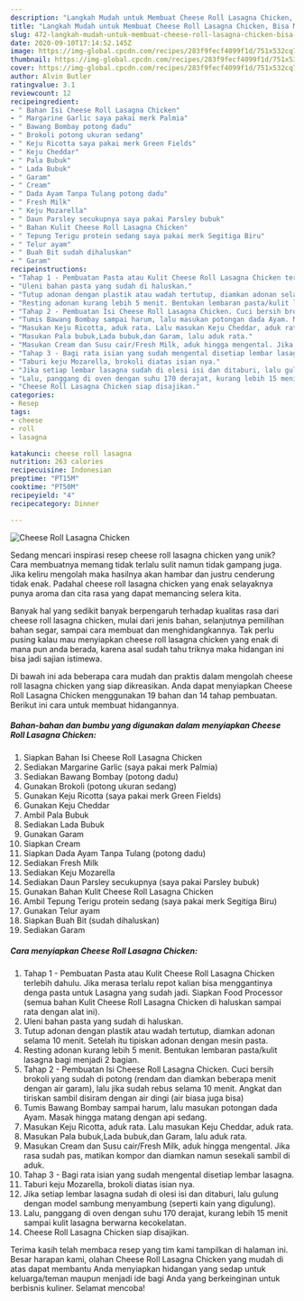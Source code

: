```yaml
---
description: "Langkah Mudah untuk Membuat Cheese Roll Lasagna Chicken, Bisa Manjain Lidah"
title: "Langkah Mudah untuk Membuat Cheese Roll Lasagna Chicken, Bisa Manjain Lidah"
slug: 472-langkah-mudah-untuk-membuat-cheese-roll-lasagna-chicken-bisa-manjain-lidah
date: 2020-09-10T17:14:52.145Z
image: https://img-global.cpcdn.com/recipes/283f9fecf4099f1d/751x532cq70/cheese-roll-lasagna-chicken-foto-resep-utama.jpg
thumbnail: https://img-global.cpcdn.com/recipes/283f9fecf4099f1d/751x532cq70/cheese-roll-lasagna-chicken-foto-resep-utama.jpg
cover: https://img-global.cpcdn.com/recipes/283f9fecf4099f1d/751x532cq70/cheese-roll-lasagna-chicken-foto-resep-utama.jpg
author: Alvin Butler
ratingvalue: 3.1
reviewcount: 12
recipeingredient:
- " Bahan Isi Cheese Roll Lasagna Chicken"
- " Margarine Garlic saya pakai merk Palmia"
- " Bawang Bombay potong dadu"
- " Brokoli potong ukuran sedang"
- " Keju Ricotta saya pakai merk Green Fields"
- " Keju Cheddar"
- " Pala Bubuk"
- " Lada Bubuk"
- " Garam"
- " Cream"
- " Dada Ayam Tanpa Tulang potong dadu"
- " Fresh Milk"
- " Keju Mozarella"
- " Daun Parsley secukupnya saya pakai Parsley bubuk"
- " Bahan Kulit Cheese Roll Lasagna Chicken"
- " Tepung Terigu protein sedang saya pakai merk Segitiga Biru"
- " Telur ayam"
- " Buah Bit sudah dihaluskan"
- " Garam"
recipeinstructions:
- "Tahap 1 - Pembuatan Pasta atau Kulit Cheese Roll Lasagna Chicken terlebih dahulu. Jika merasa terlalu repot kalian bisa menggantinya denga pasta untuk Lasagna yang sudah jadi. Siapkan Food Processor (semua bahan Kulit Cheese Roll Lasagna Chicken di haluskan sampai rata dengan alat ini)."
- "Uleni bahan pasta yang sudah di haluskan."
- "Tutup adonan dengan plastik atau wadah tertutup, diamkan adonan selama 10 menit. Setelah itu tipiskan adonan dengan mesin pasta."
- "Resting adonan kurang lebih 5 menit. Bentukan lembaran pasta/kulit lasagna bagi menjadi 2 bagian."
- "Tahap 2 - Pembuatan Isi Cheese Roll Lasagna Chicken. Cuci bersih brokoli yang sudah di potong (rendam dan diamkan beberapa menit dengan air garam), lalu jika sudah rebus selama 10 menit. Angkat dan tiriskan sambil disiram dengan air dingi (air biasa juga bisa)"
- "Tumis Bawang Bombay sampai harum, lalu masukan potongan dada Ayam. Masak hingga matang dengan api sedang."
- "Masukan Keju Ricotta, aduk rata. Lalu masukan Keju Cheddar, aduk rata."
- "Masukan Pala bubuk,Lada bubuk,dan Garam, lalu aduk rata."
- "Masukan Cream dan Susu cair/Fresh Milk, aduk hingga mengental. Jika rasa sudah pas, matikan kompor dan diamkan namun sesekali sambil di aduk."
- "Tahap 3 - Bagi rata isian yang sudah mengental disetiap lembar lasagna."
- "Taburi keju Mozarella, brokoli diatas isian nya."
- "Jika setiap lembar lasagna sudah di olesi isi dan ditaburi, lalu gulung dengan model sambung menyambung (seperti kain yang digulung)."
- "Lalu, panggang di oven dengan suhu 170 derajat, kurang lebih 15 menit sampai kulit lasagna berwarna kecokelatan."
- "Cheese Roll Lasagna Chicken siap disajikan."
categories:
- Resep
tags:
- cheese
- roll
- lasagna

katakunci: cheese roll lasagna 
nutrition: 263 calories
recipecuisine: Indonesian
preptime: "PT15M"
cooktime: "PT50M"
recipeyield: "4"
recipecategory: Dinner

---
```



![Cheese Roll Lasagna Chicken](https://img-global.cpcdn.com/recipes/283f9fecf4099f1d/751x532cq70/cheese-roll-lasagna-chicken-foto-resep-utama.jpg)

Sedang mencari inspirasi resep cheese roll lasagna chicken yang unik? Cara membuatnya memang tidak terlalu sulit namun tidak gampang juga. Jika keliru mengolah maka hasilnya akan hambar dan justru cenderung tidak enak. Padahal cheese roll lasagna chicken yang enak selayaknya punya aroma dan cita rasa yang dapat memancing selera kita.

Banyak hal yang sedikit banyak berpengaruh terhadap kualitas rasa dari cheese roll lasagna chicken, mulai dari jenis bahan, selanjutnya pemilihan bahan segar, sampai cara membuat dan menghidangkannya. Tak perlu pusing kalau mau menyiapkan cheese roll lasagna chicken yang enak di mana pun anda berada, karena asal sudah tahu triknya maka hidangan ini bisa jadi sajian istimewa.




Di bawah ini ada beberapa cara mudah dan praktis dalam mengolah cheese roll lasagna chicken yang siap dikreasikan. Anda dapat menyiapkan Cheese Roll Lasagna Chicken menggunakan 19 bahan dan 14 tahap pembuatan. Berikut ini cara untuk membuat hidangannya.

<!--inarticleads1-->

##### Bahan-bahan dan bumbu yang digunakan dalam menyiapkan Cheese Roll Lasagna Chicken:

1. Siapkan  Bahan Isi Cheese Roll Lasagna Chicken
1. Sediakan  Margarine Garlic (saya pakai merk Palmia)
1. Sediakan  Bawang Bombay (potong dadu)
1. Gunakan  Brokoli (potong ukuran sedang)
1. Gunakan  Keju Ricotta (saya pakai merk Green Fields)
1. Gunakan  Keju Cheddar
1. Ambil  Pala Bubuk
1. Sediakan  Lada Bubuk
1. Gunakan  Garam
1. Siapkan  Cream
1. Siapkan  Dada Ayam Tanpa Tulang (potong dadu)
1. Sediakan  Fresh Milk
1. Sediakan  Keju Mozarella
1. Sediakan  Daun Parsley secukupnya (saya pakai Parsley bubuk)
1. Gunakan  Bahan Kulit Cheese Roll Lasagna Chicken
1. Ambil  Tepung Terigu protein sedang (saya pakai merk Segitiga Biru)
1. Gunakan  Telur ayam
1. Siapkan  Buah Bit (sudah dihaluskan)
1. Sediakan  Garam




<!--inarticleads2-->

##### Cara menyiapkan Cheese Roll Lasagna Chicken:

1. Tahap 1 - Pembuatan Pasta atau Kulit Cheese Roll Lasagna Chicken terlebih dahulu. Jika merasa terlalu repot kalian bisa menggantinya denga pasta untuk Lasagna yang sudah jadi. Siapkan Food Processor (semua bahan Kulit Cheese Roll Lasagna Chicken di haluskan sampai rata dengan alat ini).
1. Uleni bahan pasta yang sudah di haluskan.
1. Tutup adonan dengan plastik atau wadah tertutup, diamkan adonan selama 10 menit. Setelah itu tipiskan adonan dengan mesin pasta.
1. Resting adonan kurang lebih 5 menit. Bentukan lembaran pasta/kulit lasagna bagi menjadi 2 bagian.
1. Tahap 2 - Pembuatan Isi Cheese Roll Lasagna Chicken. Cuci bersih brokoli yang sudah di potong (rendam dan diamkan beberapa menit dengan air garam), lalu jika sudah rebus selama 10 menit. Angkat dan tiriskan sambil disiram dengan air dingi (air biasa juga bisa)
1. Tumis Bawang Bombay sampai harum, lalu masukan potongan dada Ayam. Masak hingga matang dengan api sedang.
1. Masukan Keju Ricotta, aduk rata. Lalu masukan Keju Cheddar, aduk rata.
1. Masukan Pala bubuk,Lada bubuk,dan Garam, lalu aduk rata.
1. Masukan Cream dan Susu cair/Fresh Milk, aduk hingga mengental. Jika rasa sudah pas, matikan kompor dan diamkan namun sesekali sambil di aduk.
1. Tahap 3 - Bagi rata isian yang sudah mengental disetiap lembar lasagna.
1. Taburi keju Mozarella, brokoli diatas isian nya.
1. Jika setiap lembar lasagna sudah di olesi isi dan ditaburi, lalu gulung dengan model sambung menyambung (seperti kain yang digulung).
1. Lalu, panggang di oven dengan suhu 170 derajat, kurang lebih 15 menit sampai kulit lasagna berwarna kecokelatan.
1. Cheese Roll Lasagna Chicken siap disajikan.




Terima kasih telah membaca resep yang tim kami tampilkan di halaman ini. Besar harapan kami, olahan Cheese Roll Lasagna Chicken yang mudah di atas dapat membantu Anda menyiapkan hidangan yang sedap untuk keluarga/teman maupun menjadi ide bagi Anda yang berkeinginan untuk berbisnis kuliner. Selamat mencoba!
